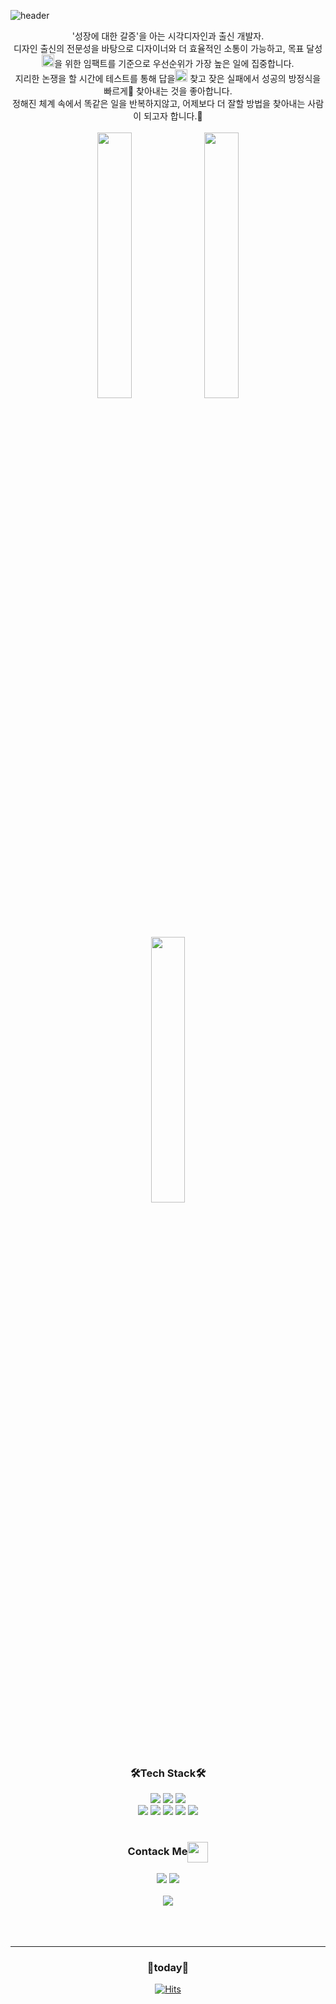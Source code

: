 ![header](https://capsule-render.vercel.app/api?type=Waving&color=auto&height=200&section=header&text=반갑습니다,%20저는%20한채빈입니다!&fontSize=34&animation=fadeIn&fontAlign=70)

<div align="center">
'성장에 대한 갈증'을 아는 시각디자인과 출신 개발자.</br>
디자인 출신의 전문성을 바탕으로 디자이너와 더 효율적인 소통이 가능하고, 목표 달성<img src="https://github.com/rajput2107/rajput2107/blob/master/Assets/Rocket.gif" height="20px"/>을 위한 임팩트를 기준으로 우선순위가 가장 높은 일에 집중합니다.</br>
지리한 논쟁을 할 시간에 테스트를 통해 답을<img src="https://github.com/rajput2107/rajput2107/blob/master/Assets/PC.gif" height="20px"/> 찾고 잦은 실패에서 성공의 방정식을 빠르게💨 찾아내는 것을 좋아합니다.</br>
정해진 체계 속에서 똑같은 일을 반복하지않고, 어제보다 더 잘할 방법을 찾아내는 사람이 되고자 합니다.👯

</br>
</br>
<img src="https://user-images.githubusercontent.com/71994698/234907379-8af6b923-aa9f-4a09-8f72-fb74a9c3cd97.jpg" width="33%" >
<img src="https://user-images.githubusercontent.com/71994698/234907364-858741e6-0150-4280-961b-48cb0e91804e.jpg" width="33%" >
<img src="https://user-images.githubusercontent.com/71994698/234907389-70be0398-9c2d-4476-be53-afca10b73bec.jpg" width="33%" >
</div>

</br>

<h3 align="center">🛠Tech Stack🛠</h3>
<div align="center">
  <img src="https://img.shields.io/badge/javascript-F7DF1E?style=flat-square&logo=javascript&logoColor=black">  
  <img src="https://img.shields.io/badge/react-61DAFB?style=flat-square&logo=react&logoColor=black">
  <img src="https://img.shields.io/badge/redux-764ABC?style=flat-square&logo=Redux&logoColor=white"><br>
  <img src="https://img.shields.io/badge/HTML5-E34F26?style=flat-square&logo=HTML5&logoColor=white">
  <img src="https://img.shields.io/badge/CSS3-1572B6?style=flat-square&logo=CSS3&logoColor=white">
  <img src="https://img.shields.io/badge/styled%20components-DB7093?style=flat-square&logo=styled%20components&logoColor=white"> 
  <img src="https://img.shields.io/badge/JAVA-4B4B77?style=flat&logo=JAVA&logoColor=white"/>
  <img src="https://img.shields.io/badge/Mysql-4479A1?style=flat&logo=Mysql&logoColor=white"/>
</div>

</br>
  
<h3 align="center">Contack Me<img align="center" src="https://github.com/rajput2107/rajput2107/raw/master/Assets/Handshake.gif" height="33px" style="max-width: 100%;"></a></h3>
<div align="center">
   <a href="mailto:cbhan0102@gmail.com"><img src="https://img.shields.io/badge/Gmail-EA4335?style=flat-square&logo=Gmail&logoColor=white"></a>
      <a href="https://velog.io/@chaeb1n"><img src="https://img.shields.io/badge/Blog-FF5722?style=flat-square&logo=Blogger&logoColor=white"></a>
</div>

</br>

<div align="center">
<div style="display:justify-content:space-between">
  <a href="https://github.com/cbhan0102/github-readme-stats">
    <img src="https://github-readme-stats.vercel.app/api?username=cbhan0102&count_private=true&show_icons=true&theme=flag-india&border_color=FFFF"/>
  </a>
</div>
</div>

</br>
</br>
</br>

------------------

<div align="center">
  <h3>🎉today🎉</h3>

[![Hits](https://hits.seeyoufarm.com/api/count/incr/badge.svg?url=https%3A%2F%2Fgithub.com%2Fcbhan0102%2Fhit-counter&count_bg=%23FF964F&title_bg=%23728639&icon=&icon_color=%23E7E7E7&title=hits&edge_flat=false)](https://hits.seeyoufarm.com)

</div>

